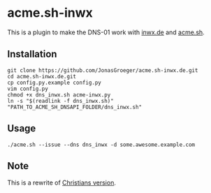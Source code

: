 # acme.sh-inwx

This is a plugin to make the DNS-01 work with [inwx.de](inwx.de) and [acme.sh](https://github.com/Neilpang/acme.sh).

## Installation

    git clone https://github.com/JonasGroeger/acme.sh-inwx.de.git
    cd acme.sh-inwx.de.git
    cp config.py.example config.py
    vim config.py
    chmod +x dns_inwx.sh acme-inwx.py
    ln -s "$(readlink -f dns_inwx.sh)" "PATH_TO_ACME_SH_DNSAPI_FOLDER/dns_inwx.sh"

## Usage

    ./acme.sh --issue --dns dns_inwx -d some.awesome.example.com

## Note

This is a rewrite of [Christians version](https://github.com/perryflynn/acme.sh-inwx).
